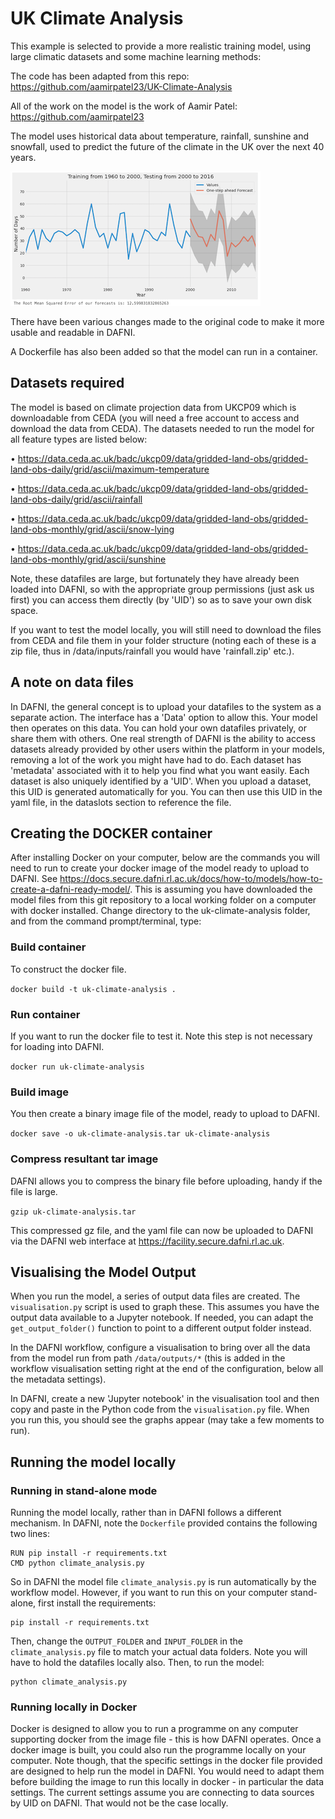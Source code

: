 # UK Climate Analysis

This example is selected to provide a more realistic training model, using large climatic datasets and some machine learning methods:

The code has been adapted from this repo:
https://github.com/aamirpatel23/UK-Climate-Analysis

All of the work on the model is the work of Aamir Patel:
https://github.com/aamirpatel23

The model uses historical data about temperature, rainfall, sunshine and
snowfall, used to predict the future of the climate in the UK over the next 40 years.

![Example model output](images/uk-climate-analysis-example-output.png)

There have been various changes made to the original code to make it more usable and readable in DAFNI.

A Dockerfile has also been added so that the model can run in a container.

## Datasets required
The model is based on climate projection data from UKCP09 which is downloadable from CEDA (you will need a free account to access and download the data from CEDA). The datasets needed to run the model for all feature types are listed below:

• https://data.ceda.ac.uk/badc/ukcp09/data/gridded-land-obs/gridded-land-obs-daily/grid/ascii/maximum-temperature

• https://data.ceda.ac.uk/badc/ukcp09/data/gridded-land-obs/gridded-land-obs-daily/grid/ascii/rainfall

• https://data.ceda.ac.uk/badc/ukcp09/data/gridded-land-obs/gridded-land-obs-monthly/grid/ascii/snow-lying

• https://data.ceda.ac.uk/badc/ukcp09/data/gridded-land-obs/gridded-land-obs-monthly/grid/ascii/sunshine

Note, these datafiles are large, but fortunately they have already been loaded into DAFNI, so with the appropriate group permissions (just ask us first) you can access them directly (by 'UID') so as to save your own disk space.

If you want to test the model locally, you will still need to download the files from CEDA and file them in your folder structure (noting each of these is a zip file, thus in /data/inputs/rainfall you would have 'rainfall.zip' etc.).

## A note on data files
In DAFNI, the general concept is to upload your datafiles to the system as a separate action. The interface has a 'Data' option to allow this. Your model then operates on this data. You can hold your own datafiles privately, or share them with others. One real strength of DAFNI is the ability to access datasets already provided by other users within the platform in your models, removing a lot of the work you might have had to do. Each dataset has 'metadata' associated with it to help you find what you want easily. Each dataset is also uniquely identified by a 'UID'. When you upload a dataset, this UID is generated automatically for you. You can then use this UID in the yaml file, in the dataslots section to reference the file.

## Creating the DOCKER container
After installing Docker on your computer, below are the commands you will need to run to create your docker image of the model ready to upload to DAFNI.
See https://docs.secure.dafni.rl.ac.uk/docs/how-to/models/how-to-create-a-dafni-ready-model/. This is assuming you have downloaded the model files from this git repository to a local working folder on a computer with docker installed. Change directory to the uk-climate-analysis folder, and from the command prompt/terminal, type:

### Build container
To construct the docker file.

`docker build -t uk-climate-analysis .`

### Run container
If you want to run the docker file to test it. Note this step is not necessary for loading into DAFNI.

`docker run uk-climate-analysis`

### Build image
You then create a binary image file of the model, ready to upload to DAFNI.

`docker save -o uk-climate-analysis.tar uk-climate-analysis`

### Compress resultant tar image
DAFNI allows you to compress the binary file before uploading, handy if the file is large.

`gzip uk-climate-analysis.tar`

This compressed gz file, and the yaml file can now be uploaded to DAFNI via the DAFNI web interface at https://facility.secure.dafni.rl.ac.uk.

## Visualising the Model Output
When you run the model, a series of output data files are created. The `visualisation.py` script is used to graph these. This assumes you have the output data available to a Jupyter notebook. If needed, you can adapt the `get_output_folder()` function to point to a different output folder instead.

In the DAFNI workflow, configure a visualisation to bring over all the data from the model run from path `/data/outputs/*` (this is added in the workflow visualisation setting right at the end of the configuration, below all the metadata settings).

In DAFNI, create a new 'Jupyter notebook' in the visualisation tool and then copy and paste in the Python code from the `visualisation.py` file. When you run this, you should see the graphs appear (may take a few moments to run).

## Running the model locally

### Running in stand-alone mode
Running the model locally, rather than in DAFNI follows a different mechanism. In DAFNI, note the `Dockerfile` provided contains the following two lines:

```
RUN pip install -r requirements.txt
CMD python climate_analysis.py
```

So in DAFNI the model file `climate_analysis.py` is run automatically by the workflow model. However, if you want to run this on your computer stand-alone, first install the requirements:

```
pip install -r requirements.txt
```

Then, change the `OUTPUT_FOLDER` and `INPUT_FOLDER` in the `climate_analysis.py` file to match your actual data folders. Note you will have to hold the datafiles locally also. Then, to run the model:

```
python climate_analysis.py
```

### Running locally in Docker
Docker is designed to allow you to run a programme on any computer supporting docker from the image file - this is how DAFNI operates. Once a docker image is built, you could also run the programme locally on your computer. Note though, that the specific settings in the docker file provided are designed to help run the model in DAFNI. You would need to adapt them before building the image to run this locally in docker - in particular the data settings. The current settings assume you are connecting to data sources by UID on DAFNI. That would not be the case locally.

